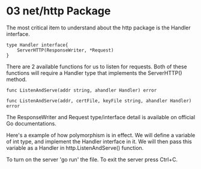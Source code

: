 # 03 net/http Package
The most critical item to understand about the http package is the Handler interface.
```
type Handler interface{
    ServerHTTP(ResponseWriter, *Request)
}
```
There are 2 available functions for us to listen for requests. 
Both of these functions will require a Handler type that implements the ServerHTTP() method. 
```
func ListenAndServe(addr string, ahandler Handler) error

func ListenAndServe(addr, certFile, keyFile string, ahandler Handler) error
```
The ResponseWriter and Request type/interface detail is available on official Go documentations. 

Here's a example of how polymorphism is in effect. 
We will define a variable of int type, and implement the Handler interface in it. 
We will then pass this variable as a Handler in http.ListenAndServe() function. 

To turn on the server 'go run' the file. 
To exit the server press Ctrl+C. 